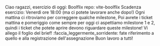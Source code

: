 Ciao ragazzi,
esercizio di oggi: Boolflix
repo: vite-boolflix
Scadenza esercizio: Venerdì ore 18:00 (ma ci potete lavorare anche dopo!)
Ogni mattina ci ritroviamo per correggere qualche milestone,
Poi avrete i ticket mattina e pomeriggio come sempre
per oggi  ci aspettiamo milestone 1 e 2, quindi i ticket che potete aprire devono riguardare queste milestone!
Vi allego il foglio del brief! :faccia_leggermente_sorridente: fate riferimento a quello e alla registrazione dell'assegnazione
Buon lavoro a tutti!
